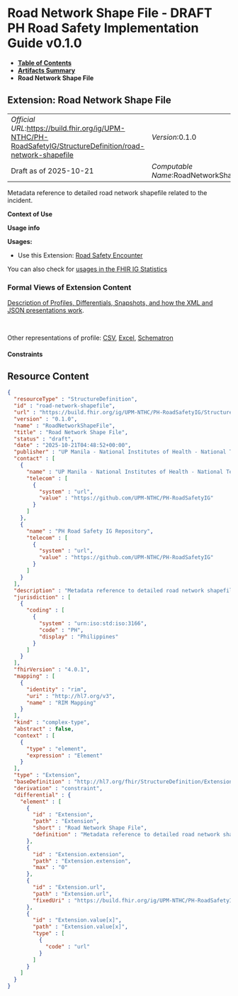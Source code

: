 # Road Network Shape File - DRAFT PH Road Safety Implementation Guide v0.1.0

* [**Table of Contents**](toc.md)
* [**Artifacts Summary**](artifacts.md)
* **Road Network Shape File**

## Extension: Road Network Shape File 

| | |
| :--- | :--- |
| *Official URL*:https://build.fhir.org/ig/UPM-NTHC/PH-RoadSafetyIG/StructureDefinition/road-network-shapefile | *Version*:0.1.0 |
| Draft as of 2025-10-21 | *Computable Name*:RoadNetworkShapeFile |

Metadata reference to detailed road network shapefile related to the incident.

**Context of Use**

**Usage info**

**Usages:**

* Use this Extension: [Road Safety Encounter](StructureDefinition-RS-Encounter.md)

You can also check for [usages in the FHIR IG Statistics](https://packages2.fhir.org/xig/example.fhir.ph.roadsafety|current/StructureDefinition/road-network-shapefile)

### Formal Views of Extension Content

 [Description of Profiles, Differentials, Snapshots, and how the XML and JSON presentations work](http://build.fhir.org/ig/FHIR/ig-guidance/readingIgs.html#structure-definitions). 

 

Other representations of profile: [CSV](StructureDefinition-road-network-shapefile.csv), [Excel](StructureDefinition-road-network-shapefile.xlsx), [Schematron](StructureDefinition-road-network-shapefile.sch) 

#### Constraints



## Resource Content

```json
{
  "resourceType" : "StructureDefinition",
  "id" : "road-network-shapefile",
  "url" : "https://build.fhir.org/ig/UPM-NTHC/PH-RoadSafetyIG/StructureDefinition/road-network-shapefile",
  "version" : "0.1.0",
  "name" : "RoadNetworkShapeFile",
  "title" : "Road Network Shape File",
  "status" : "draft",
  "date" : "2025-10-21T04:48:52+00:00",
  "publisher" : "UP Manila - National Institutes of Health - National Telehealth Center",
  "contact" : [
    {
      "name" : "UP Manila - National Institutes of Health - National Telehealth Center",
      "telecom" : [
        {
          "system" : "url",
          "value" : "https://github.com/UPM-NTHC/PH-RoadSafetyIG"
        }
      ]
    },
    {
      "name" : "PH Road Safety IG Repository",
      "telecom" : [
        {
          "system" : "url",
          "value" : "https://github.com/UPM-NTHC/PH-RoadSafetyIG"
        }
      ]
    }
  ],
  "description" : "Metadata reference to detailed road network shapefile related to the incident.",
  "jurisdiction" : [
    {
      "coding" : [
        {
          "system" : "urn:iso:std:iso:3166",
          "code" : "PH",
          "display" : "Philippines"
        }
      ]
    }
  ],
  "fhirVersion" : "4.0.1",
  "mapping" : [
    {
      "identity" : "rim",
      "uri" : "http://hl7.org/v3",
      "name" : "RIM Mapping"
    }
  ],
  "kind" : "complex-type",
  "abstract" : false,
  "context" : [
    {
      "type" : "element",
      "expression" : "Element"
    }
  ],
  "type" : "Extension",
  "baseDefinition" : "http://hl7.org/fhir/StructureDefinition/Extension",
  "derivation" : "constraint",
  "differential" : {
    "element" : [
      {
        "id" : "Extension",
        "path" : "Extension",
        "short" : "Road Network Shape File",
        "definition" : "Metadata reference to detailed road network shapefile related to the incident."
      },
      {
        "id" : "Extension.extension",
        "path" : "Extension.extension",
        "max" : "0"
      },
      {
        "id" : "Extension.url",
        "path" : "Extension.url",
        "fixedUri" : "https://build.fhir.org/ig/UPM-NTHC/PH-RoadSafetyIG/StructureDefinition/road-network-shapefile"
      },
      {
        "id" : "Extension.value[x]",
        "path" : "Extension.value[x]",
        "type" : [
          {
            "code" : "url"
          }
        ]
      }
    ]
  }
}

```
